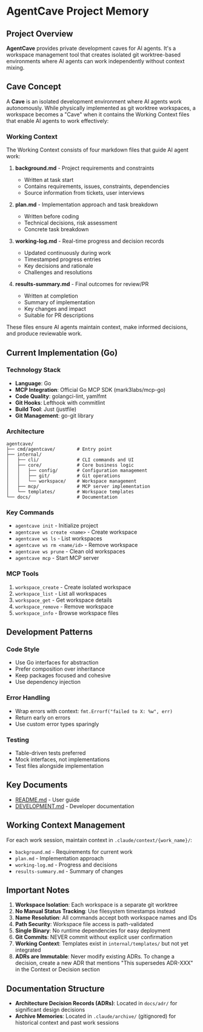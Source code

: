 # AgentCave Project Memory

## Project Overview

**AgentCave** provides private development caves for AI agents. It's a workspace management tool that creates isolated
git worktree-based environments where AI agents can work independently without context mixing.

## Cave Concept

A **Cave** is an isolated development environment where AI agents work autonomously. While physically implemented as
git worktree workspaces, a workspace becomes a "Cave" when it contains the Working Context files that enable AI agents
to work effectively:

### Working Context

The Working Context consists of four markdown files that guide AI agent work:

1. **background.md** - Project requirements and constraints
   - Written at task start
   - Contains requirements, issues, constraints, dependencies
   - Source information from tickets, user interviews

2. **plan.md** - Implementation approach and task breakdown
   - Written before coding
   - Technical decisions, risk assessment
   - Concrete task breakdown

3. **working-log.md** - Real-time progress and decision records
   - Updated continuously during work
   - Timestamped progress entries
   - Key decisions and rationale
   - Challenges and resolutions

4. **results-summary.md** - Final outcomes for review/PR
   - Written at completion
   - Summary of implementation
   - Key changes and impact
   - Suitable for PR descriptions

These files ensure AI agents maintain context, make informed decisions, and produce reviewable work.

## Current Implementation (Go)

### Technology Stack

- **Language**: Go
- **MCP Integration**: Official Go MCP SDK (mark3labs/mcp-go)
- **Code Quality**: golangci-lint, yamlfmt
- **Git Hooks**: Lefthook with commitlint
- **Build Tool**: Just (justfile)
- **Git Management**: go-git library

### Architecture

```text
agentcave/
├── cmd/agentcave/        # Entry point
├── internal/
│   ├── cli/              # CLI commands and UI
│   ├── core/             # Core business logic
│   │   ├── config/       # Configuration management
│   │   ├── git/          # Git operations
│   │   └── workspace/    # Workspace management
│   ├── mcp/              # MCP server implementation
│   └── templates/        # Workspace templates
└── docs/                 # Documentation
```

### Key Commands

- `agentcave init` - Initialize project
- `agentcave ws create <name>` - Create workspace
- `agentcave ws ls` - List workspaces
- `agentcave ws rm <name/id>` - Remove workspace
- `agentcave ws prune` - Clean old workspaces
- `agentcave mcp` - Start MCP server

### MCP Tools

1. `workspace_create` - Create isolated workspace
2. `workspace_list` - List all workspaces
3. `workspace_get` - Get workspace details
4. `workspace_remove` - Remove workspace
5. `workspace_info` - Browse workspace files

## Development Patterns

### Code Style

- Use Go interfaces for abstraction
- Prefer composition over inheritance
- Keep packages focused and cohesive
- Use dependency injection

### Error Handling

- Wrap errors with context: `fmt.Errorf("failed to X: %w", err)`
- Return early on errors
- Use custom error types sparingly

### Testing

- Table-driven tests preferred
- Mock interfaces, not implementations
- Test files alongside implementation

## Key Documents

- [README.md](README.md) - User guide
- [DEVELOPMENT.md](DEVELOPMENT.md) - Developer documentation

## Working Context Management

For each work session, maintain context in `.claude/context/{work_name}/`:

- `background.md` - Requirements for current work
- `plan.md` - Implementation approach
- `working-log.md` - Progress and decisions
- `results-summary.md` - Summary of changes

## Important Notes

1. **Workspace Isolation**: Each workspace is a separate git worktree
2. **No Manual Status Tracking**: Use filesystem timestamps instead
3. **Name Resolution**: All commands accept both workspace names and IDs
4. **Path Security**: Workspace file access is path-validated
5. **Single Binary**: No runtime dependencies for easy deployment
6. **Git Commits**: NEVER commit without explicit user confirmation
7. **Working Context**: Templates exist in `internal/templates/` but not yet integrated
8. **ADRs are Immutable**: Never modify existing ADRs. To change a decision, create a new ADR that mentions
   "This supersedes ADR-XXX" in the Context or Decision section

## Documentation Structure

- **Architecture Decision Records (ADRs)**: Located in `docs/adr/` for significant design decisions
- **Archive Memories**: Located in `.claude/archive/` (gitignored) for historical context and past work sessions
